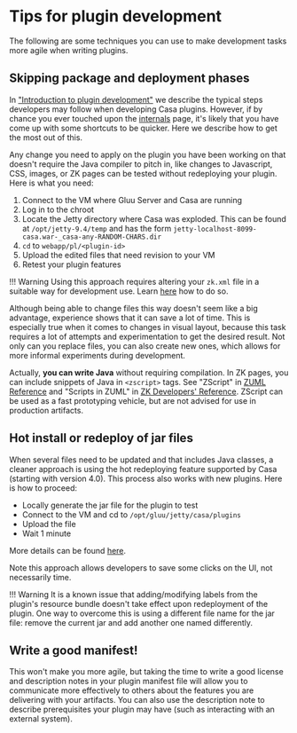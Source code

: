 # Tips for plugin development

The following are some techniques you can use to make development tasks more agile when writing plugins.

<!--

## Bootstrap a plugin using an archetype

Instead of creating a maven project from scratch, you can generate one quickly by leveraging the archetype.

This content will be added soon. TODO

-->

## Skipping package and deployment phases

In ["Introduction to plugin development"](./intro-plugin.md#development-lifecycle) we describe the typical steps developers may follow when developing Casa plugins. However, if by chance you ever touched upon the [internals](./plugin-management-internals.md#resource-extraction-and-registration) page, it's likely that you have come up with some shortcuts to be quicker. Here we describe how to get the most out of this.
    
Any change you need to apply on the plugin you have been working on that doesn't require the Java compiler to pitch in, like changes to Javascript, CSS, images, or ZK pages can be tested without redeploying your plugin. Here is what you need:

1. Connect to the VM where Gluu Server and Casa are running
1. Log in to the chroot
1. Locate the Jetty directory where Casa was exploded. This can be found at `/opt/jetty-9.4/temp` and has the form `jetty-localhost-8099-casa.war-_casa-any-RANDOM-CHARS.dir`
1. `cd` to `webapp/pl/<plugin-id>`
1. Upload the edited files that need revision to your VM
1. Retest your plugin features

!!! Warning
    Using this approach requires altering your `zk.xml` file in a suitable way for development use. Learn [here](intro-plugin.md#a-running-gluu-casa-installation) how to do so.
    
Although being able to change files this way doesn't seem like a big advantage, experience shows that it can save a lot of time. This is especially true when it comes to changes in visual layout, because this task requires a lot of attempts and experimentation to get the desired result. Not only can you replace files, you can also create new ones, which allows for more informal experiments during development.

Actually, **you can write Java** without requiring compilation. In ZK pages, you can include snippets of Java in `<zscript>` tags. See "ZScript" in [ZUML Reference](./intro-plugin.md#reference-docs) and "Scripts in ZUML" in [ZK Developers' Reference](./intro-plugin.md#reference-docs). ZScript can be used as a fast prototyping vehicle, but are not advised for use in production artifacts.

## Hot install or redeploy of jar files

When several files need to be updated and that includes Java classes, a cleaner approach is using the hot redeploying feature supported by Casa (starting with version 4.0). This process also works with new plugins. Here is how to proceed:

- Locally generate the jar file for the plugin to test 
- Connect to the VM and cd to `/opt/gluu/jetty/casa/plugins`
- Upload the file
- Wait 1 minute

More details can be found [here](./plugin-management-internals.md#hot-deployment).

Note this approach allows developers to save some clicks on the UI, not necessarily time.

!!! Warning
    It is a known issue that adding/modifying labels from the plugin's resource bundle doesn't take effect upon redeployment of the plugin. One way to overcome this is using a different file name for the jar file: remove the current jar and add another one named differently.

## Write a good manifest!

This won't make you more agile, but taking the time to write a good license and description notes in your plugin manifest file will allow you to communicate more effectively to others about the features you are delivering with your artifacts. You can also use the description note to describe prerequisites your plugin may have (such as interacting with an external system).
